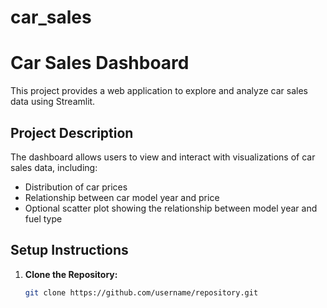 # car_sales
# Car Sales Dashboard
This project provides a web application to explore and analyze car sales data using Streamlit.
## Project Description
The dashboard allows users to view and interact with visualizations of car sales data, including:
- Distribution of car prices
- Relationship between car model year and price
- Optional scatter plot showing the relationship between model year and fuel type
## Setup Instructions

1. **Clone the Repository:**
   ```bash
   git clone https://github.com/username/repository.git

